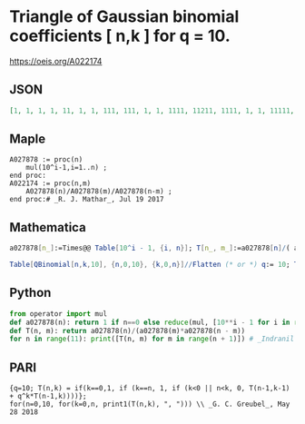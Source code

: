 # Triangle of Gaussian binomial coefficients \[ n,k \] for q \= 10\.
https://oeis.org/A022174
## JSON
```JSON
[1, 1, 1, 1, 11, 1, 1, 111, 111, 1, 1, 1111, 11211, 1111, 1, 1, 11111, 1122211, 1122211, 11111, 1, 1, 111111, 112232211, 1123333211, 112232211, 111111, 1, 1, 1111111, 11223332211, 1123445443211, 1123445443211]
```
## Maple
```Maple
A027878 := proc(n)
    mul(10^i-1,i=1..n) ;
end proc:
A022174 := proc(n,m)
    A027878(n)/A027878(m)/A027878(n-m) ;
end proc:# _R. J. Mathar_, Jul 19 2017
```
## Mathematica
```Mathematica
a027878[n_]:=Times@@ Table[10^i - 1, {i, n}]; T[n_, m_]:=a027878[n]/( a027878[m] a027878[n - m]); Table[T[n, m], {n, 0, 10}, {m, 0, n}]//Flatten (* _Indranil Ghosh_, Jul 20 2017, after Maple code *)
```
```Mathematica
Table[QBinomial[n,k,10], {n,0,10}, {k,0,n}]//Flatten (* or *) q:= 10; T[n_, 0]:= 1; T[n_,n_]:= 1; T[n_,k_]:= T[n,k] = If[k < 0 || n < k, 0, T[n-1, k -1] +q^k*T[n-1,k]]; Table[T[n,k], {n,0,10}, {k,0,n}] // Flatten  (* _G. C. Greubel_, May 28 2018 *)
```
## Python
```Python
from operator import mul
def a027878(n): return 1 if n==0 else reduce(mul, [10**i - 1 for i in range(1, n + 1)])
def T(n, m): return a027878(n)/(a027878(m)*a027878(n - m))
for n in range(11): print([T(n, m) for m in range(n + 1)]) # _Indranil Ghosh_, Jul 20 2017, after Maple code
```
## PARI
```PARI
{q=10; T(n,k) = if(k==0,1, if (k==n, 1, if (k<0 || n<k, 0, T(n-1,k-1) + q^k*T(n-1,k))))};
for(n=0,10, for(k=0,n, print1(T(n,k), ", "))) \\ _G. C. Greubel_, May 28 2018
```
